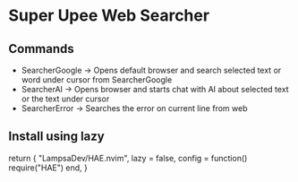 # Super Upee Web Searcher

## Commands

- SearcherGoogle -> Opens default browser and search selected text or word under cursor from SearcherGoogle
- SearcherAI -> Opens browser and starts chat with AI about selected text or the text under cursor
- SearcherError -> Searches the error on current line from web

## Install using lazy

return {
"LampsaDev/HAE.nvim",
lazy = false,
config = function()
require("HAE")
end,
}
